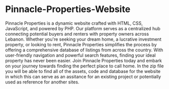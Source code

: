 # Pinnacle-Properties-Website
Pinnacle Properties is a dynamic website crafted with HTML, CSS, JavaScript, and powered by PHP. Our platform serves as a centralized hub connecting potential buyers and renters with property owners across Lebanon. Whether you're seeking your dream home, a lucrative investment property, or looking to rent, Pinnacle Properties simplifies the process by offering a comprehensive database of listings from across the country. With user-friendly navigation and powerful search features, finding your ideal property has never been easier. Join Pinnacle Properties today and embark on your journey towards finding the perfect place to call home.
In the zip file you will be able to find all of the assets, code and database for the website in which this can serve as an assitance for an existing project or potentially used as reference for another sites. 
